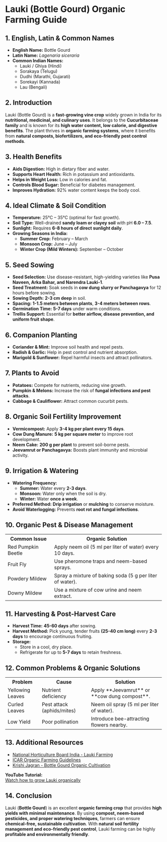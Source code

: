 # Lauki (Bottle Gourd) Organic Farming Guide  

## 1. English, Latin & Common Names  
- **English Name:** Bottle Gourd  
- **Latin Name:** *Lagenaria siceraria*  
- **Common Indian Names:**  
  - Lauki / Ghiya (Hindi)  
  - Sorakaya (Telugu)  
  - Dudhi (Marathi, Gujarati)  
  - Sorekayi (Kannada)  
  - Lau (Bengali)  

## 2. Introduction  
Lauki (Bottle Gourd) is a **fast-growing vine crop** widely grown in India for its **nutritional, medicinal, and culinary uses**. It belongs to the **Cucurbitaceae family** and is known for its **high water content, low calorie, and digestive benefits**. The plant thrives in **organic farming systems**, where it benefits from **natural composts, biofertilizers, and eco-friendly pest control methods**.

## 3. Health Benefits  
- **Aids Digestion:** High in dietary fiber and water.  
- **Supports Heart Health:** Rich in potassium and antioxidants.  
- **Helps in Weight Loss:** Low in calories and fat.  
- **Controls Blood Sugar:** Beneficial for diabetes management.  
- **Improves Hydration:** 92% water content keeps the body cool.  

## 4. Ideal Climate & Soil Condition  
- **Temperature:** 25°C – 35°C (optimal for fast growth).  
- **Soil Type:** Well-drained **sandy loam or clayey soil** with pH **6.0 – 7.5**.  
- **Sunlight:** Requires **6-8 hours of direct sunlight daily**.  
- **Growing Seasons in India:**  
  - **Summer Crop:** February – March  
  - **Monsoon Crop:** June – July  
  - **Winter Crop (Mild Winters):** September – October  

## 5. Seed Sowing  
- **Seed Selection:** Use disease-resistant, high-yielding varieties like **Pusa Naveen, Arka Bahar, and Narendra Lauki-1**.  
- **Seed Treatment:** Soak seeds in **cow dung slurry or Panchagavya** for 12 hours before sowing.  
- **Sowing Depth:** **2-3 cm deep** in soil.  
- **Spacing:** **1-1.5 meters between plants**, **3-4 meters between rows**.  
- **Germination Time:** **5-7 days** under warm conditions.  
- **Trellis Support:** Essential for **better airflow, disease prevention, and uniform fruit shape**.  

## 6. Companion Planting  
- **Coriander & Mint:** Improve soil health and repel pests.  
- **Radish & Garlic:** Help in pest control and nutrient absorption.  
- **Marigold & Sunflower:** Repel harmful insects and attract pollinators.  

## 7. Plants to Avoid  
- **Potatoes:** Compete for nutrients, reducing vine growth.  
- **Pumpkin & Melons:** Increase the risk of **fungal infections and pest attacks**.  
- **Cabbage & Cauliflower:** Attract common cucurbit pests.  

## 8. Organic Soil Fertility Improvement  
- **Vermicompost:** Apply **3-4 kg per plant every 15 days**.  
- **Cow Dung Manure:** **5 kg per square meter** to improve root development.  
- **Neem Cake:** **200 g per plant** to prevent soil-borne pests.  
- **Jeevamrut or Panchagavya:** Boosts plant immunity and microbial activity.  

## 9. Irrigation & Watering  
- **Watering Frequency:**  
  - **Summer:** Water every **2-3 days**.  
  - **Monsoon:** Water only when the soil is dry.  
  - **Winter:** Water **once a week**.  
- **Preferred Method:** **Drip irrigation** or **mulching** to conserve moisture.  
- **Avoid Waterlogging:** Prevents **root rot and fungal infections**.  

## 10. Organic Pest & Disease Management  

<table>  
<tr>  
<th>Common Issue</th>  
<th>Organic Solution</th>  
</tr>  
<tr>  
<td>Red Pumpkin Beetle</td>  
<td>Apply neem oil (5 ml per liter of water) every 10 days.</td>  
</tr>  
<tr>  
<td>Fruit Fly</td>  
<td>Use pheromone traps and neem-based sprays.</td>  
</tr>  
<tr>  
<td>Powdery Mildew</td>  
<td>Spray a mixture of baking soda (5 g per liter of water).</td>  
</tr>  
<tr>  
<td>Downy Mildew</td>  
<td>Use a mixture of cow urine and neem extract.</td>  
</tr>  
</table>  

## 11. Harvesting & Post-Harvest Care  
- **Harvest Time:** **45-60 days** after sowing.  
- **Harvest Method:** Pick young, tender fruits **(25-40 cm long)** every **2-3 days** to encourage continuous fruiting.  
- **Storage:**  
  - Store in a cool, dry place.  
  - Refrigerate for up to **5-7 days** to retain freshness.  

## 12. Common Problems & Organic Solutions  

<table>  
<tr>  
<th>Problem</th>  
<th>Cause</th>  
<th>Solution</th>  
</tr>  
<tr>  
<td>Yellowing Leaves</td>  
<td>Nutrient deficiency</td>  
<td>Apply **Jeevamrut** or **cow dung compost**.</td>  
</tr>  
<tr>  
<td>Curled Leaves</td>  
<td>Pest attack (aphids/mites)</td>  
<td>Neem oil spray (5 ml per liter of water).</td>  
</tr>  
<tr>  
<td>Low Yield</td>  
<td>Poor pollination</td>  
<td>Introduce bee-attracting flowers nearby.</td>  
</tr>  
</table>  

## 13. Additional Resources  
- [National Horticulture Board India - Lauki Farming](http://nhb.gov.in)  
- [ICAR Organic Farming Guidelines](https://icar.org.in)  
- [Krishi Jagran - Bottle Gourd Organic Cultivation](https://www.krishijagran.com)  

**YouTube Tutorial:**  
[Watch how to grow Lauki organically](https://www.youtube.com/watch?v=xyz123)  

## 14. Conclusion  
Lauki (**Bottle Gourd**) is an excellent **organic farming crop** that provides **high yields with minimal maintenance**. By using **compost, neem-based pesticides, and proper watering techniques**, farmers can ensure **chemical-free, sustainable cultivation**. With **natural soil fertility management and eco-friendly pest control**, Lauki farming can be highly **profitable and environmentally friendly**.
